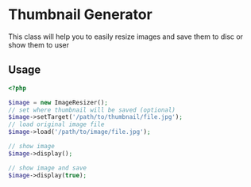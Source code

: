 # Thumbnail Generator

This class will help you to easily resize images and save them to disc or show them to user

## Usage
```php
<?php

$image = new ImageResizer();
// set where thumbnail will be saved (optional)
$image->setTarget('/path/to/thumbnail/file.jpg');
// load original image file
$image->load('/path/to/image/file.jpg');

// show image
$image->display();

// show image and save
$image->display(true);

```


